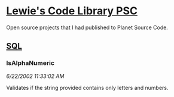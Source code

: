 # [Lewie's Code Library PSC](../../README.md)

Open source projects that I had published to Planet Source Code.

## [SQL](../README.md)

### IsAlphaNumeric

*6/22/2002 11:33:02 AM*

Validates if the string provided contains only letters and numbers.


